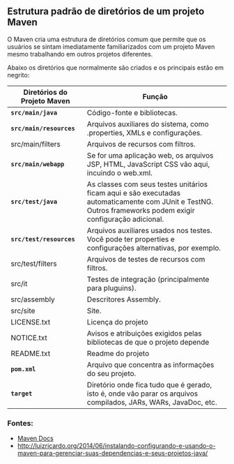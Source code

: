 ## Estrutura padrão de diretórios de um projeto Maven


O Maven cria uma estrutura de diretórios comum que permite que os usuários se sintam imediatamente
familiarizados com um projeto Maven mesmo trabalhando em outros projetos diferentes.

Abaixo os diretórios que normalmente são criados e os principais estão em negrito:

|    Diretórios do Projeto Maven  |Função|
|------|------|
| **`src/main/java`**|Código-fonte e bibliotecas.|
| **`src/main/resources`**|Arquivos auxiliares do sistema, como .properties, XMLs e configurações.|
| src/main/filters|Arquivos de recursos com filtros.|
| **`src/main/webapp`**|Se for uma aplicação web, os arquivos JSP, HTML, JavaScript CSS vão aqui, incuindo o web.xml.|
| **`src/test/java`**|As classes com seus testes unitários ficam aqui e são executadas automaticamente com JUnit e TestNG. Outros frameworks podem exigir configuração adicional.|
| **`src/test/resources`**|Arquivos auxiliares usados nos testes. Você pode ter properties e configurações alternativas, por exemplo.|
| src/test/filters|Arquivos de testes de recursos com filtros.|
| src/it|Testes de integração (principalmente para pluguins).|
| src/assembly|Descritores Assembly.|
| src/site|Site.|
| LICENSE.txt|Licença do projeto|
| NOTICE.txt|Avisos e atribuições exigidos pelas bibliotecas de que o projeto depende|
| README.txt|Readme do projeto|
| **`pom.xml`**|Arquivo que concentra as informações do seu projeto.|
| **`target`**|Diretório onde fica tudo que é gerado, isto é, onde vão parar os arquivos compilados, JARs, WARs, JavaDoc, etc.|


  
  
    
### Fontes:

* [Maven Docs](http://maven.apache.org/guides/introduction/introduction-to-the-standard-directory-layout.html)
* http://luizricardo.org/2014/06/instalando-configurando-e-usando-o-maven-para-gerenciar-suas-dependencias-e-seus-projetos-java/

